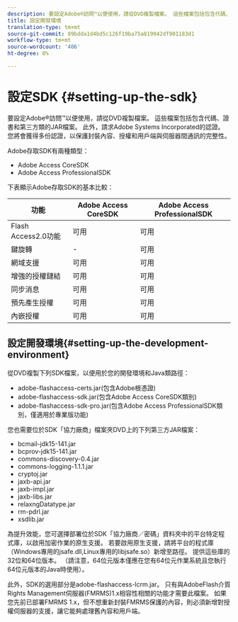```yaml
---
description: 要設定Adobe®訪問™以便使用，請從DVD複製檔案。 這些檔案包括包含代碼、證書和第三方類的JAR檔案。 此外，請求Adobe Systems Incorporated的認證。 您將會獲得多份認證，以保護封裝內容、授權和用戶端與伺服器間通訊的完整性。
title: 設定開發環境
translation-type: tm+mt
source-git-commit: 89bdda1d4bd5c126f19ba75a819942df901183d1
workflow-type: tm+mt
source-wordcount: '406'
ht-degree: 0%

---
```



# 設定SDK {#setting-up-the-sdk}

要設定Adobe®訪問™以便使用，請從DVD複製檔案。 這些檔案包括包含代碼、證書和第三方類的JAR檔案。 此外，請求Adobe Systems Incorporated的認證。 您將會獲得多份認證，以保護封裝內容、授權和用戶端與伺服器間通訊的完整性。

Adobe存取SDK有兩種類型：
* Adobe Access CoreSDK
* Adobe Access ProfessionalSDK

下表顯示Adobe存取SDK的基本比較：

| 功能 | Adobe Access CoreSDK | Adobe Access ProfessionalSDK |
|---|---|---|
| Flash Access2.0功能 | 可用 | 可用 |
| 鍵旋轉 | - | 可用 |
| 網域支援 | 可用 | 可用 |
| 增強的授權鏈結 | 可用 | 可用 |
| 同步消息 | 可用 | 可用 |
| 預先產生授權 | 可用 | 可用 |
| 內嵌授權 | 可用 | 可用 |

## 設定開發環境{#setting-up-the-development-environment}

從DVD複製下列SDK檔案，以便用於您的開發環境和Java類路徑：

* adobe-flashaccess-certs.jar(包含Adobe根憑證)
* adobe-flashaccess-sdk.jar(包含Adobe Access CoreSDK類別)
* adobe-flashaccess-sdk-pro.jar(包含Adobe Access ProfessionalSDK類別，僅適用於專業版功能)

您也需要位於SDK「協力廠商」檔案夾DVD上的下列第三方JAR檔案：

* bcmail-jdk15-141.jar
* bcprov-jdk15-141.jar
* commons-discovery-0.4.jar
* commons-logging-1.1.1.jar
* cryptoj.jar
* jaxb-api.jar
* jaxb-impl.jar
* jaxb-libs.jar
* relaxngDatatype.jar
* rm-pdrl.jar
* xsdlib.jar

為提升效能，您可選擇部署位於SDK「協力廠商／密碼」資料夾中的平台特定程式庫，以啟用加密作業的原生支援。 若要啟用原生支援，請將平台的程式庫（Windows專用的jsafe.dll,Linux專用的libjsafe.so）新增至路徑。 提供這些庫的32位和64位版本。 （請注意，64位元版本僅應在您有64位元作業系統且您執行64位元版本的Java時使用）。

此外，SDK的選用部分是adobe-flashaccess-lcrm.jar。 只有與AdobeFlash介質Rights Management伺服器(FMRMS)1.x相容性相關的功能才需要此檔案。 如果您先前已部署FMRMS 1.x，但不想重新封裝FMRMS保護的內容，則必須新增對授權伺服器的支援，讓它能夠處理舊內容和用戶端。
